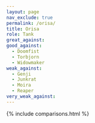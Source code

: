 ```yaml
---
layout: page
nav_exclude: true
permalink: /orisa/
title: Orisa
role: Tank
great_against:
good_against:
  - Doomfist
  - Torbjorn
  - Widowmaker
weak_against:
  - Genji
  - Junkrat
  - Moira
  - Reaper
very_weak_against:
---
```


{% include comparisons.html %}
